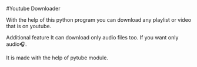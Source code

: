 #Youtube Downloader

With the help of this python program you can download any playlist or video that is on youtube.

Additional feature 
It can download only audio files too. If you want only audio🎧.

It is made with the help of pytube module.

